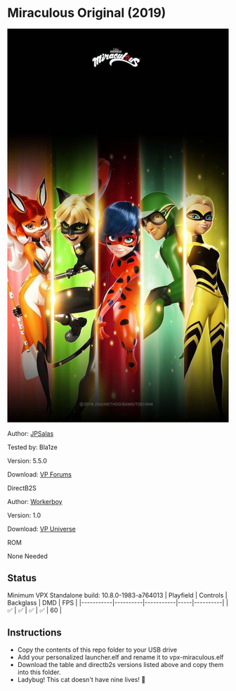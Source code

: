 # Miraculous Original (2019)

![Table Preview](https://github.com/Bla1ze/vpx-images/blob/main/vpx-miraculous.png)

Author: [JPSalas](https://www.vpforums.org/index.php?showuser=277)  

Tested by: Bla1ze

Version: 5.5.0

Download: [VP Forums](https://www.vpforums.org/index.php?app=downloads&showfile=14421)

DirectB2S

Author: [Workerboy](https://vpuniverse.com/profile/32069-workerboy/)  

Version: 1.0

Download: [VP Universe](https://vpuniverse.com/files/file/15930-miraculous-original-2019-alternative-static-backglass-with-fulldmd/)

ROM

None Needed

## Status 

Minimum VPX Standalone build: 10.8.0-1983-a764013
| Playfield | Controls | Backglass | DMD | FPS | 
|-----------|----------|-----------|-----|----------|
| :white_check_mark: | :white_check_mark: | :white_check_mark: | :white_check_mark: | 60 |

## Instructions

- Copy the contents of this repo folder to your USB drive
- Add your personalized launcher.elf and rename it to vpx-miraculous.elf
- Download the table and directb2s versions listed above and copy them into this folder. 
- Ladybug! This cat doesn't have nine lives! 🐞
